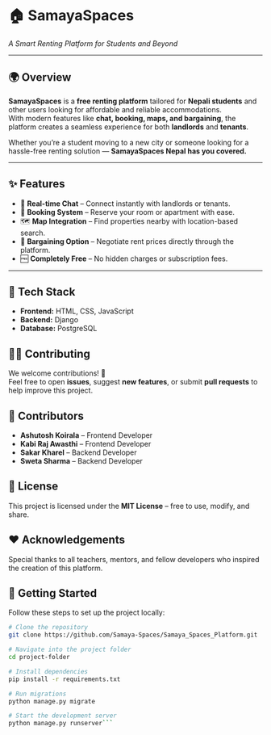 # 🏠 SamayaSpaces
*A Smart Renting Platform for Students and Beyond*  


---

## 🌍 Overview  
**SamayaSpaces** is a **free renting platform** tailored for **Nepali students** and other users looking for affordable and reliable accommodations.  
With modern features like **chat, booking, maps, and bargaining**, the platform creates a seamless experience for both **landlords** and **tenants**.  

Whether you’re a student moving to a new city or someone looking for a hassle-free renting solution — **SamayaSpaces Nepal has you covered.**  

---

## ✨ Features  
- 💬 **Real-time Chat** – Connect instantly with landlords or tenants.  
- 📅 **Booking System** – Reserve your room or apartment with ease.  
- 🗺 **Map Integration** – Find properties nearby with location-based search.  
- 🤝 **Bargaining Option** – Negotiate rent prices directly through the platform.  
- 🆓 **Completely Free** – No hidden charges or subscription fees.  

---

## 🚀 Tech Stack  
- **Frontend:** HTML, CSS, JavaScript  
- **Backend:** Django 
- **Database:** PostgreSQL  


## 👩‍💻 Contributing
We welcome contributions! 🎉  
Feel free to open **issues**, suggest **new features**, or submit **pull requests** to help improve this project.

## 🙌 Contributors
- **Ashutosh Koirala** – Frontend Developer  
- **Kabi Raj Awasthi** – Frontend Developer  
- **Sakar Kharel** – Backend Developer  
- **Sweta Sharma** – Backend Developer  

## 📜 License
This project is licensed under the **MIT License** – free to use, modify, and share.

## ❤️ Acknowledgements
Special thanks to all teachers, mentors, and fellow developers who inspired the creation of this platform.




## 📖 Getting Started  
Follow these steps to set up the project locally:  

```bash
# Clone the repository
git clone https://github.com/Samaya-Spaces/Samaya_Spaces_Platform.git

# Navigate into the project folder
cd project-folder

# Install dependencies
pip install -r requirements.txt

# Run migrations
python manage.py migrate

# Start the development server
python manage.py runserver``` 






